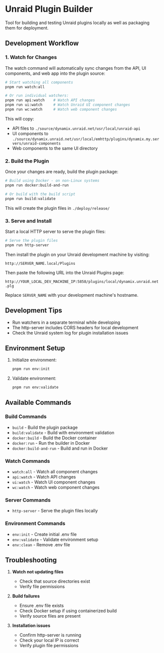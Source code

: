 # Unraid Plugin Builder

Tool for building and testing Unraid plugins locally as well as packaging them for deployment.

## Development Workflow

### 1. Watch for Changes

The watch command will automatically sync changes from the API, UI components, and web app into the plugin source:

```bash
# Start watching all components
pnpm run watch:all

# Or run individual watchers:
pnpm run api:watch    # Watch API changes
pnpm run ui:watch     # Watch Unraid UI component changes
pnpm run wc:watch     # Watch web component changes
```

This will copy:

- API files to `./source/dynamix.unraid.net/usr/local/unraid-api`
- UI components to `./source/dynamix.unraid.net/usr/local/emhttp/plugins/dynamix.my.servers/unraid-components`
- Web components to the same UI directory

### 2. Build the Plugin

Once your changes are ready, build the plugin package:

```bash
# Build using Docker - on non-Linux systems
pnpm run docker:build-and-run

# Or build with the build script
pnpm run build:validate
```

This will create the plugin files in `./deploy/release/`

### 3. Serve and Install

Start a local HTTP server to serve the plugin files:

```bash
# Serve the plugin files
pnpm run http-server
```

Then install the plugin on your Unraid development machine by visiting:

`http://SERVER_NAME.local/Plugins`

Then paste the following URL into the Unraid Plugins page:

`http://YOUR_LOCAL_DEV_MACHINE_IP:5858/plugins/local/dynamix.unraid.net.plg`

Replace `SERVER_NAME` with your development machine's hostname.

## Development Tips

- Run watchers in a separate terminal while developing
- The http-server includes CORS headers for local development
- Check the Unraid system log for plugin installation issues

## Environment Setup

1. Initialize environment:

    ```bash
    pnpm run env:init
    ```

2. Validate environment:

    ```bash
    pnpm run env:validate
    ```

## Available Commands

### Build Commands

- `build` - Build the plugin package
- `build:validate` - Build with environment validation
- `docker:build` - Build the Docker container
- `docker:run` - Run the builder in Docker
- `docker:build-and-run` - Build and run in Docker

### Watch Commands

- `watch:all` - Watch all component changes
- `api:watch` - Watch API changes
- `ui:watch` - Watch UI component changes
- `wc:watch` - Watch web component changes

### Server Commands

- `http-server` - Serve the plugin files locally

### Environment Commands

- `env:init` - Create initial .env file
- `env:validate` - Validate environment setup
- `env:clean` - Remove .env file

## Troubleshooting

1. **Watch not updating files**

   - Check that source directories exist
   - Verify file permissions

2. **Build failures**

   - Ensure .env file exists
   - Check Docker setup if using containerized build
   - Verify source files are present

3. **Installation issues**
   - Confirm http-server is running
   - Check your local IP is correct
   - Verify plugin file permissions
